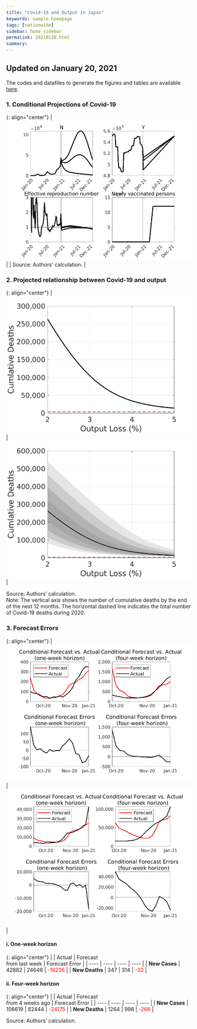 ```yaml
---
title: "Covid-19 and Output in Japan"
keywords: sample homepage
tags: [nationwide]
sidebar: home_sidebar
permalink: 20210120.html
summary:
---
```


## Updated on January 20, 2021

The codes and datafiles to generate the figures and tables are available [here](https://github.com/Covid19OutputJapan/Covid19OutputJapan.github.io/tree/main/_archives/).

### 1. Conditional Projections of Covid-19

{: align="center"}
|![Projection](./images/20210113/VariablesProjection.png)|
| Source: Authors’ calculation. |

### 2. Projected relationship between Covid-19 and output

{: align="center"}
|![Tradeoff](./images/20210113/BaselineTradeoff.png)|![TradeoffUB](./images/20210113/BaselineTradeoffUB.png)|

Source: Authors’ calculation.<br> Note: The vertical axis shows the number of cumulative deaths by the end of the next 12 months. The horizontal dashed line indicates the total number of Covid-19 deaths during 2020.

### 3. Forecast Errors

{: align="center"}
|![ForecastErrorsD](./images/20210113/ForecastErrorsD.png)|![ForecastErrorsN](./images/20210113/ForecastErrorsN.png)|

#### i. One-week horizon

{: align="center"}
|    | Actual | Forecast<br> from last week | Forecast Error |
| ---- | ---- | ---- | ---- |
| **New Cases** |  42882  |  24646  | <span style="color: red; ">-18236</span> |
| **New Deaths** |  347  |  314  | <span style="color: red; ">-33</span> |

#### ii. Four-week horizon

{: align="center"}
|    | Actual | Forecast<br> from 4 weeks ago | Forecast Error |
| ---- | ---- | ---- | ---- |
| **New Cases** |  106619  |  82444  | <span style="color: red; ">-24175</span> |
| **New Deaths** |  1264  |  998  | <span style="color: red; ">-266</span> |

Source: Authors’ calculation.
